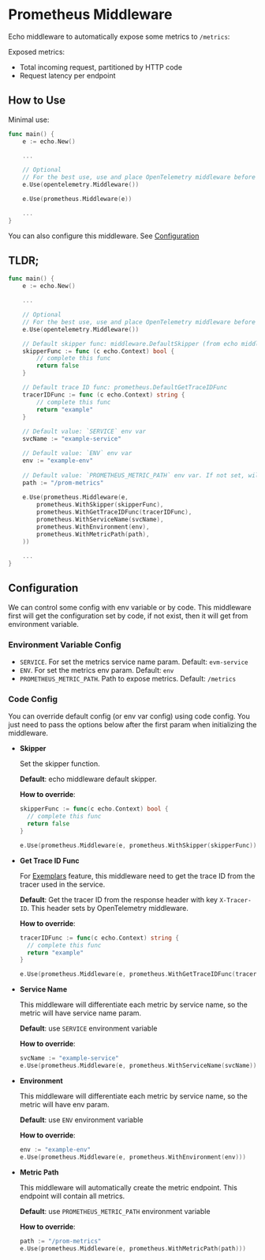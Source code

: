 # Prometheus Middleware

Echo middleware to automatically expose some metrics to `/metrics`:

Exposed metrics:

- Total incoming request, partitioned by HTTP code
- Request latency per endpoint

## How to Use

Minimal use:

```go
func main() {
    e := echo.New()

    ...

    // Optional
    // For the best use, use and place OpenTelemetry middleware before Prometheus middleware
    e.Use(opentelemetry.Middleware())

    e.Use(prometheus.Middleware(e))

    ...
}
```

You can also configure this middleware. See [Configuration](#configuration)

## TLDR;

```go
func main() {
    e := echo.New()

    ...

    // Optional
    // For the best use, use and place OpenTelemetry middleware before Prometheus middleware
    e.Use(opentelemetry.Middleware())

    // Default skipper func: middleware.DefaultSkipper (from echo middleware)
    skipperFunc := func (c echo.Context) bool {
        // complete this func
        return false
    }

    // Default trace ID func: prometheus.DefaultGetTraceIDFunc
    tracerIDFunc := func (c echo.Context) string {
        // complete this func
        return "example"
    }
    
    // Default value: `SERVICE` env var
    svcName := "example-service"

    // Default value: `ENV` env var
    env := "example-env"
	
    // Default value: `PROMETHEUS_METRIC_PATH` env var. If not set, will fallback to `/metrics`
    path := "/prom-metrics"
    
    e.Use(prometheus.Middleware(e,
        prometheus.WithSkipper(skipperFunc),
        prometheus.WithGetTraceIDFunc(tracerIDFunc),
        prometheus.WithServiceName(svcName),
		prometheus.WithEnvironment(env),
        prometheus.WithMetricPath(path),
    ))
	
    ...
}
```

## Configuration

We can control some config with env variable or by code. This middleware first will get the
configuration set by code, if not exist, then it will get from environment variable.

### Environment Variable Config

- `SERVICE`. For set the metrics service name param. Default: `evm-service`
- `ENV`. For set the metrics env param. Default: `env`
- `PROMETHEUS_METRIC_PATH`. Path to expose metrics. Default: `/metrics`

### Code Config

You can override default config (or env var config) using code config. You just need to pass
the options below after the first param when initializing the middleware.

- **Skipper**

  Set the skipper function.

  **Default**: echo middleware default skipper.

  **How to override**:
  ```go
  skipperFunc := func(c echo.Context) bool {
    // complete this func
    return false
  }
  
  e.Use(prometheus.Middleware(e, prometheus.WithSkipper(skipperFunc)))
  ```

- **Get Trace ID Func**

  For [Exemplars](https://grafana.com/docs/grafana/latest/basics/exemplars/) feature,
  this middleware need to get the trace ID from the tracer used in the service.
  
  **Default**: Get the tracer ID from the response header with key `X-Tracer-ID`. This header
  sets by OpenTelemetry middleware.

  **How to override**:
  ```go
  tracerIDFunc := func(c echo.Context) string {
    // complete this func
    return "example"
  }
  
  e.Use(prometheus.Middleware(e, prometheus.WithGetTraceIDFunc(tracerIDFunc)))
  ```

- **Service Name**

  This middleware will differentiate each metric by service name, so the metric will have 
  service name param.

  **Default**: use `SERVICE` environment variable

  **How to override**:
  ```go
  svcName := "example-service"
  e.Use(prometheus.Middleware(e, prometheus.WithServiceName(svcName)))
  ```

- **Environment**

  This middleware will differentiate each metric by service name, so the metric will have
  env param.

  **Default**: use `ENV` environment variable

  **How to override**:
  ```go
  env := "example-env"
  e.Use(prometheus.Middleware(e, prometheus.WithEnvironment(env)))
  ```

- **Metric Path**

  This middleware will automatically create the metric endpoint. This endpoint will contain all
  metrics.

  **Default**: use `PROMETHEUS_METRIC_PATH` environment variable

  **How to override**:
  ```go
  path := "/prom-metrics"
  e.Use(prometheus.Middleware(e, prometheus.WithMetricPath(path)))
  ```